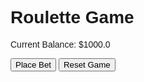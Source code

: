 <!DOCTYPE html>
<html lang="en">
<head>
    <meta charset="UTF-8">
    <meta name="viewport" content="width=device-width, initial-scale=1.0">
    <title>Roulette Game</title>
    <style>
        body {
            font-family: Arial, sans-serif;
        }
    </style>
</head>
<body>

<h1>Roulette Game</h1>

<p id="balance">Current Balance: $1000.0</p>

<button onclick="placeBet()">Place Bet</button>
<button onclick="resetGame()">Reset Game</button>

<script>
    var balance = 1000.0;

    function spin() {
        var numbers = Array.from({length: 37}, (_, i) => i);
        var resultNumber = numbers[Math.floor(Math.random() * numbers.length)];
        var resultColor = getResultColor(resultNumber);
        return [resultNumber, resultColor];
    }

    function getResultColor(number) {
        var colors = {0: 'green', 32: 'red', 15: 'black', /*... complete color mapping ...*/};
        return colors[number] || 'unknown';
    }

    function placeBet() {
        var amount = parseFloat(prompt('Enter the amount to bet:'));
        if (isNaN(amount) || amount <= 0) {
            alert('Invalid amount. Please enter a valid positive number.');
            return;
        }

        var color = prompt('Enter the color to bet on (red, black, or green):').toLowerCase();
        if (!['red', 'black', 'green'].includes(color)) {
            alert('Invalid color. Please enter red, black, or green.');
            return;
        }

        var [resultNumber, resultColor] = spin();

        if ((color === 'green' && resultColor === 'green') || (color !== 'green' && getResultColor(resultNumber) === color)) {
            balance += color === 'green' ? 36 * amount : 2 * amount;
            alert(`Congratulations! You won $${color === 'green' ? 36 * amount : 2 * amount} by betting on ${resultColor}.`);
        } else {
            balance -= amount;
            alert(`Unfortunately, you lost. The winning number is ${resultNumber} (${resultColor}). You lose $${amount}.`);
        }

        document.getElementById('balance').innerText = `Current Balance: $${balance.toFixed(2)}`;
    }

    function resetGame() {
        balance = 1000.0;
        document.getElementById('balance').innerText = `Current Balance: $${balance.toFixed(2)}`;
    }
</script>

</body>
</html>

